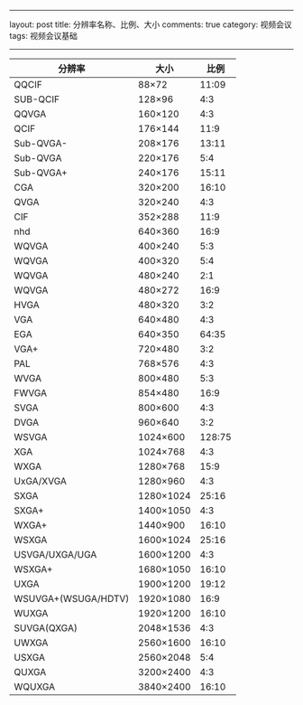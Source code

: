 --------
layout: post
title: 分辨率名称、比例、大小
comments: true
category: 视频会议
tags: 视频会议基础

--------

| 分辨率 | 大小 |比例|
|--------|--------|--------|
|QQCIF|88×72|11:09|
|SUB-QCIF|    128×96  |4:3
|QQVGA |  160×120 |4:3
|QCIF    |176×144 |11:9
|Sub-QVGA-|   208×176 |13:11
|Sub-QVGA  |  220×176 |5:4
|Sub-QVGA+|   240×176| 15:11
|CGA |320×200 |16:10
|QVGA |   320×240| 4:3
|CIF |352×288 |11:9
|nhd| 640×360 |16:9
|WQVGA |  400×240| 5:3
|WQVGA |  400×320 |5:4
|WQVGA  | 480×240 |2:1
|WQVGA  | 480×272 |16:9
|HVGA    |480×320 |3:2
|VGA |640×480 |4:3
|EGA |640×350 |64:35
|VGA+|    720×480| 3:2
|PAL |768×576| 4:3
|WVGA|    800×480| 5:3
|FWVGA|   854×480| 16:9
|SVGA    |800×600| 4:3
|DVGA    |960×640| 3:2
|WSVGA  | 1024×600  |  128:75
|XGA| 1024×768   | 4:3
|WXGA|    1280×768  |  15:9
|UxGA/XVGA |  1280×960 |   4:3
|SXGA   | 1280×1024 |  25:16
|SXGA+ |  1400×1050 |  4:3
|WXGA+|   1440×900  |  16:10
|WSXGA |  1600×1024  | 25:16
|USVGA/UXGA/UGA|  1600×1200  | 4:3
|WSXGA+ | 1680×1050  | 16:10
|UXGA   | 1900×1200 |  19:12
|WSUVGA+(WSUGA/HDTV)| 1920×1080 |  16:9
|WUXGA  | 1920×1200  | 16:10
|SUVGA(QXGA)| 2048×1536   |4:3
|UWXGA  | 2560×1600  | 16:10
|USXGA  | 2560×2048 |  5:4
|QUXGA  | 3200×2400 |  4:3
|WQUXGA | 3840×2400  | 16:10
